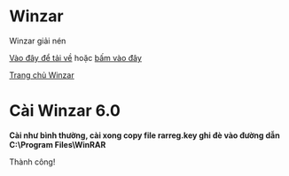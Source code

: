 # Winzar
Winzar giải nén

[Vào đây để tải về](../../../../../:f:/g/personal/0914678254_bsthanh_tk/ElggbKKgDTpAhqP0AwsfeaUBzN9-57JDrDiMd7QNxx6qNg?e=9PCQh3) hoặc [bấm vào đây](https://pwht-my.sharepoint.com/:f:/g/personal/a316_office365vn_online/Evgbqp3QbR9MqKz9uwu2sf4BR_Rtv817VeVx9db8bChLmg?e=bANegV)

[Trang chủ Winzar](https://www.rarlab.com/download.htm)

# Cài Winzar 6.0 #

**Cài như bình thường, cài xong copy file rarreg.key ghi đè vào đường dẫn C:\Program Files\WinRAR**

Thành công!
